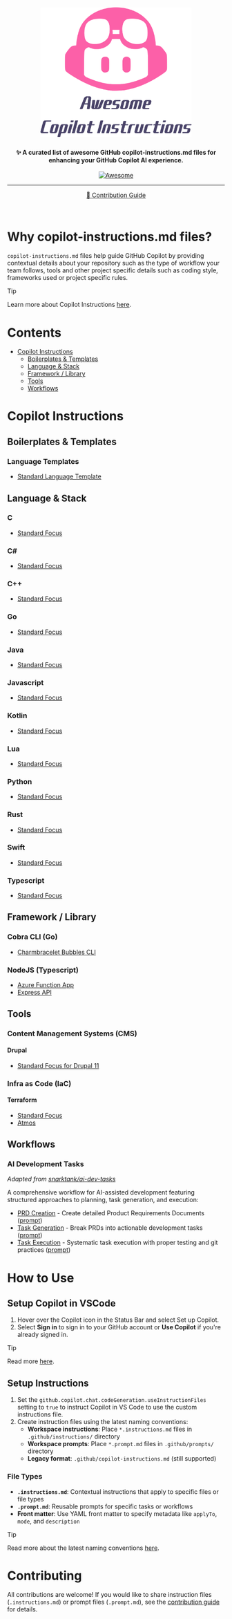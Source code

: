 <h1 align="center">
  <img src="./imgs/awesome-github-copilot.svg" alt="Awesome Copilot Instructions" height="300">
</h1>

<h4 align="center">✨ A curated list of awesome GitHub copilot-instructions.md files for enhancing your GitHub Copilot AI experience.</h4>

<p align="center">
  <a href="hhttps://awesome.re">
    <img src="https://awesome.re/badge-flat2.svg" alt="Awesome">
  </a>
</p>

<hr>
<p align="center">
	<a href="CONTRIBUTING.md">📖 Contribution Guide</a>
</p>
<br>

# Why copilot-instructions.md files?

`copilot-instructions.md` files help guide GitHub Copilot by providing contextual details about your repository such as the type of workflow your team follows, tools and other project specific details such as coding style, frameworks used or project specific rules.

> [!TIP]
> Learn more about Copilot Instructions [here](https://code.visualstudio.com/docs/copilot/copilot-customization).

# Contents

- [Copilot Instructions](#copilot-instructions)
  - [Boilerplates & Templates](#boilerplates--templates)
  - [Language & Stack](#language--stack)
  - [Framework / Library](#framework--library)
  - [Tools](#tools)
  - [Workflows](#workflows)

# Copilot Instructions

## Boilerplates & Templates

### Language Templates
- [Standard Language Template](instructions/templates/standard-language/copilot-instructions.md)

## Language & Stack

### C
- [Standard Focus](instructions/languages/c/standard-focus/copilot-instructions.md)

### C#
- [Standard Focus](instructions/languages/csharp/standard-focus/copilot-instructions.md)

### C++
- [Standard Focus](instructions/languages/cplusplus/standard-focus/copilot-instructions.md)

### Go
- [Standard Focus](instructions/languages/go/standard-focus/copilot-instructions.md)

### Java
- [Standard Focus](instructions/languages/java/standard-focus/copilot-instructions.md)

### Javascript
- [Standard Focus](instructions/languages/javascript/standard-focus/copilot-instructions.md)

### Kotlin
- [Standard Focus](instructions/languages/kotlin/standard-focus/copilot-instructions.md)

### Lua
- [Standard Focus](instructions/languages/lua/standard-focus/copilot-instructions.md)

### Python
- [Standard Focus](instructions/languages/python/standard-focus/copilot-instructions.md)

### Rust
- [Standard Focus](instructions/languages/rust/standard-focus/copilot-instructions.md)

### Swift
- [Standard Focus](instructions/languages/swift/standard-focus/copilot-instructions.md)

### Typescript
- [Standard Focus](instructions/languages/typescript/standard-focus/copilot-instructions.md)

## Framework / Library

### Cobra CLI (Go)
- [Charmbracelet Bubbles CLI](instructions/frameworks/cobra-cli-go/charmbracelet-cli/copilot-instructions.md)

### NodeJS (Typescript)
- [Azure Function App](instructions/frameworks/nodejs-typescript/azure-function-app/copilot-instructions.md)
- [Express API](instructions/frameworks/nodejs-typescript/express-api/copilot-instructions.md)

## Tools

### Content Management Systems (CMS)

#### Drupal
- [Standard Focus for Drupal 11](instructions/tools/cms/drupal/11/standard-focus/copilot-instructions.md)

### Infra as Code (IaC)

#### Terraform
- [Standard Focus](instructions/tools/infra-as-code/terraform/standard-focus/copilot-instructions.md)
- [Atmos](instructions/tools/infra-as-code/terraform/atmos/copilot-instructions.md)

## Workflows

### AI Development Tasks
*Adapted from [snarktank/ai-dev-tasks](https://github.com/snarktank/ai-dev-tasks)*

A comprehensive workflow for AI-assisted development featuring structured approaches to planning, task generation, and execution:

- [PRD Creation](instructions/workflows/ai-development-tasks/prd-creation/prd-creation.instructions.md) - Create detailed Product Requirements Documents ([prompt](instructions/workflows/ai-development-tasks/prd-creation/prd-creation.prompt.md))
- [Task Generation](instructions/workflows/ai-development-tasks/task-generation/task-generation.instructions.md) - Break PRDs into actionable development tasks ([prompt](instructions/workflows/ai-development-tasks/task-generation/task-generation.prompt.md))
- [Task Execution](instructions/workflows/ai-development-tasks/task-execution/task-execution.instructions.md) - Systematic task execution with proper testing and git practices ([prompt](instructions/workflows/ai-development-tasks/task-execution/task-execution.prompt.md))

# How to Use

## Setup Copilot in VSCode
1. Hover over the Copilot icon in the Status Bar and select Set up Copilot.
2. Select **Sign in** to sign in to your GitHub account or **Use Copilot** if you're already signed in.

> [!TIP]
> Read more [here](https://code.visualstudio.com/docs/copilot/setup).

## Setup Instructions

1. Set the `github.copilot.chat.codeGeneration.useInstructionFiles` setting to `true` to instruct Copilot in VS Code to use the custom instructions file.
2. Create instruction files using the latest naming conventions:
   - **Workspace instructions**: Place `*.instructions.md` files in `.github/instructions/` directory
   - **Workspace prompts**: Place `*.prompt.md` files in `.github/prompts/` directory
   - **Legacy format**: `.github/copilot-instructions.md` (still supported)

### File Types
- **`.instructions.md`**: Contextual instructions that apply to specific files or file types
- **`.prompt.md`**: Reusable prompts for specific tasks or workflows
- **Front matter**: Use YAML front matter to specify metadata like `applyTo`, `mode`, and `description`

> [!TIP]
> Read more about the latest naming conventions [here](https://code.visualstudio.com/docs/copilot/copilot-customization).

# Contributing

All contributions are welcome! If you would like to share instruction files (`.instructions.md`) or prompt files (`.prompt.md`), see the [contribution guide](CONTRIBUTING.md) for details.

